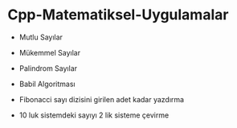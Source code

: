 # Cpp-Matematiksel-Uygulamalar

* Mutlu Sayılar

* Mükemmel Sayılar

* Palindrom Sayılar

* Babil Algoritması

* Fibonacci sayı dizisini girilen adet kadar yazdırma

* 10 luk sistemdeki sayıyı 2 lik sisteme çevirme


